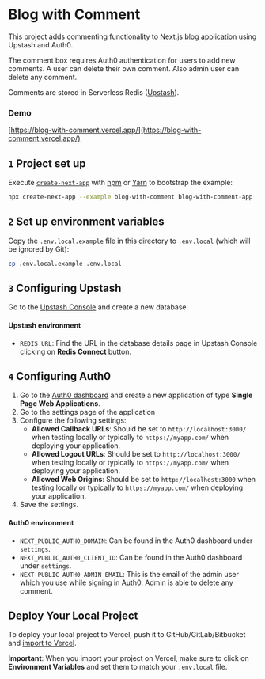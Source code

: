 # Blog with Comment

This project adds commenting functionality to [Next.js blog application](https://github.com/vercel/next.js/tree/canary/examples/blog) using Upstash and Auth0.

The comment box requires Auth0 authentication for users to add new comments. A user can delete their own comment. Also admin user can delete any comment.

Comments are stored in Serverless Redis ([Upstash](http://upstash.com/)).

### Demo

[https://blog-with-comment.vercel.app/](https://blog-with-comment.vercel.app/)

## `1` Project set up

Execute [`create-next-app`](https://github.com/vercel/next.js/tree/canary/packages/create-next-app)
with [npm](https://docs.npmjs.com/cli/init) or [Yarn](https://yarnpkg.com/lang/en/docs/cli/create/) to bootstrap the
example:

```bash
npx create-next-app --example blog-with-comment blog-with-comment-app
```

## `2` Set up environment variables

Copy the `.env.local.example` file in this directory to `.env.local` (which will be ignored by Git):

```bash
cp .env.local.example .env.local
```

## `3` Configuring Upstash

Go to the [Upstash Console](https://console.upstash.com/) and create a new database

#### Upstash environment

-   `REDIS_URL`: Find the URL in the database details page in Upstash Console clicking on **Redis Connect** button.

## `4` Configuring Auth0

1. Go to the [Auth0 dashboard](https://manage.auth0.com/) and create a new application of type **Single Page Web
   Applications**.
2. Go to the settings page of the application
3. Configure the following settings:
    - **Allowed Callback URLs**: Should be set to `http://localhost:3000/` when testing locally or typically
      to `https://myapp.com/` when deploying your application.
    - **Allowed Logout URLs**: Should be set to `http://localhost:3000/` when testing locally or typically
      to `https://myapp.com/` when deploying your application.
    - **Allowed Web Origins**: Should be set to `http://localhost:3000` when testing locally or typically
      to `https://myapp.com/` when deploying your application.
4. Save the settings.

#### Auth0 environment

-   `NEXT_PUBLIC_AUTH0_DOMAIN`: Can be found in the Auth0 dashboard under `settings`.
-   `NEXT_PUBLIC_AUTH0_CLIENT_ID`: Can be found in the Auth0 dashboard under `settings`.
-   `NEXT_PUBLIC_AUTH0_ADMIN_EMAIL`: This is the email of the admin user which you use while signing in Auth0. Admin is able to delete any comment.

## Deploy Your Local Project

To deploy your local project to Vercel, push it to GitHub/GitLab/Bitbucket
and [import to Vercel](https://vercel.com/new?utm_source=github&utm_medium=readme&utm_campaign=upstash-roadmap).

**Important**: When you import your project on Vercel, make sure to click on **Environment Variables** and set them to
match your `.env.local` file.

